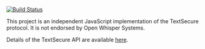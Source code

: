 [![Build Status](https://travis-ci.org/joebandenburg/libtextsecure-javascript.svg?branch=master)](https://travis-ci.org/joebandenburg/libtextsecure-javascript)

This project is an independent JavaScript implementation of the TextSecure protocol. It is not endorsed by Open Whisper
Systems.

Details of the TextSecure API are available
[here](https://github.com/WhisperSystems/TextSecure-Server/wiki/API-Protocol).
